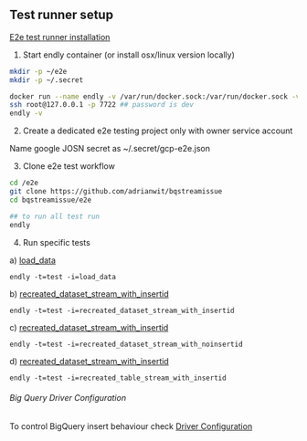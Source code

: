 ## Test runner setup

[E2e test runner installation](https://github.com/viant/endly/tree/master/doc/installation)


1) Start endly container (or install osx/linux version locally)

```bash
mkdir -p ~/e2e
mkdir -p ~/.secret

docker run --name endly -v /var/run/docker.sock:/var/run/docker.sock -v ~/e2e:/e2e -v ~/e2e/.secret/:/root/.secret/ -p 7722:22  -d endly/endly:latest-ubuntu16.04  
ssh root@127.0.0.1 -p 7722 ## password is dev
endly -v
```

2) Create a dedicated e2e testing project only with owner service account

Name google JOSN secret as ~/.secret/gcp-e2e.json 

3) Clone e2e test workflow

```bash
cd /e2e
git clone https://github.com/adrianwit/bqstreamissue
cd bqstreamissue/e2e

## to run all test run
endly
``` 


4) Run specific tests

a) [load_data](https://github.com/adrianwit/bqstreamissue/blob/master/e2e/regression/use_cases/001_load_data/description.txt)

```endly -t=test -i=load_data```


b) [recreated_dataset_stream_with_insertid](https://github.com/adrianwit/bqstreamissue/blob/master/e2e/regression/use_cases/002_recreated_dataset_stream_with_insertid/description.txt)

```endly -t=test -i=recreated_dataset_stream_with_insertid```


c) [recreated_dataset_stream_with_insertid](https://github.com/adrianwit/bqstreamissue/blob/master/e2e/regression/use_cases/003_recreated_dataset_stream_with_noinsertid/description.txt)

```endly -t=test -i=recreated_dataset_stream_with_noinsertid```

d) [recreated_dataset_stream_with_insertid](https://github.com/adrianwit/bqstreamissue/blob/master/e2e/regression/use_cases/004_recreated_table_stream_with_insertid/description.txt)

```endly -t=test -i=recreated_table_stream_with_insertid```


###### Big Query Driver Configuration

To control BigQuery insert behaviour check [Driver Configuration](https://github.com/viant/bgc)


